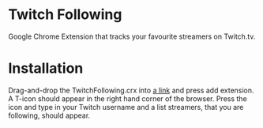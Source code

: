 # Twitch Following
Google Chrome Extension that tracks your favourite streamers on Twitch.tv.

# Installation
Drag-and-drop the TwitchFollowing.crx into [a link](chrome://extensions/) and press add extension. A T-icon should appear in the right hand corner of the browser. Press the icon and type in your Twitch username and a list streamers, that you are following, should appear.
